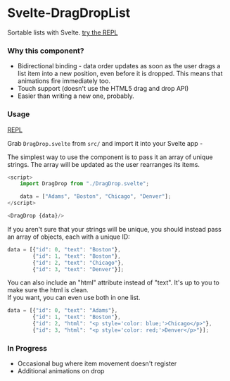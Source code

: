 # Svelte-DragDropList

Sortable lists with Svelte.
[try the REPL](https://svelte.dev/repl/915db3b3ed704fddb7ddfb64bcbc2624?version=3.22.2)

### Why this component?

* Bidirectional binding - data order updates as soon as the user drags a list item into a new position, even before it is dropped.  This means that animations fire immediately too.
* Touch support (doesn't use the HTML5 drag and drop API)
* Easier than writing a new one, probably.

### Usage

[REPL](https://svelte.dev/repl/915db3b3ed704fddb7ddfb64bcbc2624?version=3.22.2)

Grab `DragDrop.svelte` from `src/` and import it into your Svelte app -

The simplest way to use the component is to pass it an array of unique strings.  The array will be updated as the user rearranges its items.
```js
<script>
    import DragDrop from "./DragDrop.svelte";

    data = ["Adams", "Boston", "Chicago", "Denver"];
</script>

<DragDrop {data}/>
```

If you aren't sure that your strings will be unique, you should instead pass an array of objects, each with a unique ID:

```js
data = [{"id": 0, "text": "Boston"}, 
        {"id": 1, "text": "Boston"}, 
        {"id": 2, "text": "Chicago"}, 
        {"id": 3, "text": "Denver"}];
```

You can also include an "html" attribute instead of "text".  It's up to you to make sure the html is clean.  
  If you want, you can even use both in one list.
```js
data = [{"id": 0, "text": "Adams"}, 
        {"id": 1, "text": "Boston"}, 
        {"id": 2, "html": "<p style='color: blue;'>Chicago</p>"}, 
        {"id": 3, "html": "<p style='color: red;'>Denver</p>"}];
```

### In Progress

* Occasional bug where item movement doesn't register
* Additional animations on drop